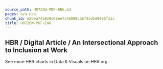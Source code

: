```yaml
---
source_path: H072GW-PDF-ENG.md
pages: n/a-n/a
chunk_id: e2bea74a829c68ee734e008ca5f85d5e0485fa2c
title: H072GW-PDF-ENG
---
```

## HBR / Digital Article / An Intersectional Approach to Inclusion at Work

See more HBR charts in Data & Visuals on HBR.org.
